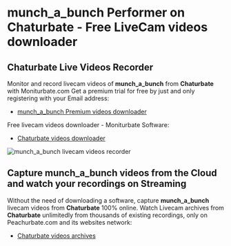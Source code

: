 # munch_a_bunch Performer on Chaturbate - Free LiveCam videos downloader

## Chaturbate Live Videos Recorder

Monitor and record livecam videos of **munch_a_bunch** from **Chaturbate** with Moniturbate.com
Get a premium trial for free by just and only registering with your Email address:
* [munch_a_bunch Premium videos downloader](https://moniturbate.com/request-demo-licence-key.html)

Free livecam videos downloader - Moniturbate Software:
* [Chaturbate videos downloader](https://moniturbate.com/moniturbate-download-software.html)

![munch_a_bunch livecam videos recorder](https://peachurnet.com/templates/moniturbate-software.png)


## Capture munch_a_bunch videos from the Cloud and watch your recordings on Streaming

Without the need of downloading a software, capture **munch_a_bunch** livecam videos from **Chaturbate** 100% online.
Watch Livecam archives from **Chaturbate** unlimitedly from thousands of existing recordings, only on Peachurbate.com and its websites network:
* [Chaturbate videos archives](https://peachurnet.com/)